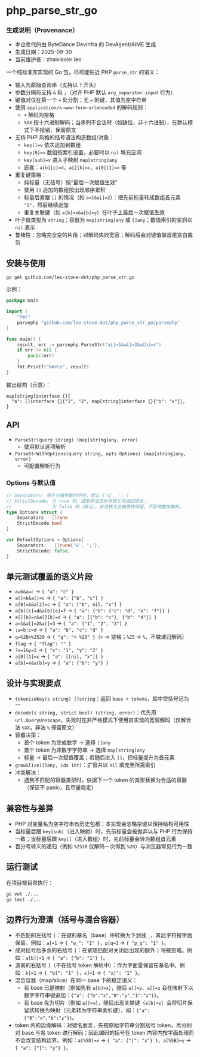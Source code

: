 # php_parse_str_go

### 生成说明（Provenance）
- 本仓库代码由 ByteDance DevInfra 的 DevAgent/AIME 生成
- 生成日期：2025-09-30
- 当前维护者：zhaixiaolei.leo

一个纯标准库实现的 Go 包，尽可能贴近 PHP `parse_str` 的语义：
- 输入为原始查询串（支持以 `?` 开头）
- 参数分隔符支持 `&` 和 `;`（对齐 PHP 默认 `arg_separator.input` 行为）
- 键值对仅在第一个 `=` 处分割；无 `=` 的键，其值为空字符串
- 使用 `application/x-www-form-urlencoded` 的解码规则：
  - `+` 解码为空格
  - `%XX` 按十六进制解码；当序列不合法时（如缺位、非十六进制），在默认模式下不报错，保留原文
- 支持 PHP 风格的括号语法构造数组/对象：
  - `key[]=v` 依次追加到数组
  - `key[0]=v` 数组按索引设置，必要时以 `nil` 填充空洞
  - `key[sub]=v` 进入子映射 `map[string]any`
  - 嵌套：`a[b][c]=d`、`a[][b]=c`、`a[0][1]=x` 等
- 重复键策略：
  - 纯标量（无括号）按“最后一次赋值生效”
  - 使用 `[]` 追加的数组按出现顺序累积
  - 标量后紧跟 `[]` 的情况（如 `a=1&a[]=2`）：把先前标量转成数组首元素 `"1"`，然后继续追加
  - 重复关联键（如 `a[b]=x&a[b]=y`）在叶子上最后一次赋值生效
- 叶子值类型为 `string`；容器为 `map[string]any` 或 `[]any`；数值索引的空洞以 `nil` 表示
- 鲁棒性：忽略完全空的片段；对解码失败宽容；解码后会对键值做首尾空白裁剪

## 安装与使用

```shell
go get github.com/leo-stone-dot/php_parse_str_go
```


示例：

```go
package main

import (
    "fmt"
    parsephp "github.com/leo-stone-dot/php_parse_str_go/parsephp"
)

func main() {
    result, err := parsephp.ParseStr("a[]=1&a[]=2&a[b]=x")
    if err != nil {
        panic(err)
    }
    fmt.Printf("%#v\n", result)
}
```

输出结构（示意）：

```
map[string]interface {}{
  "a": []interface {}{"1", "2", map[string]interface {}{"b": "x"}},
}
```

## API

- `ParseStr(query string) (map[string]any, error)`
  - 使用默认选项解析
- `ParseStrWithOptions(query string, opts Options) (map[string]any, error)`
  - 可配置解析行为

### Options 与默认值

```go
// Separators: 用于分隔参数的字符，默认 ['&', ';']
// StrictDecode: 为 true 时，遇到非法百分号转义将返回错误；
//               为 false 时（默认），非法转义会被原样保留，不影响整体解析。
type Options struct {
    Separators   []rune
    StrictDecode bool
}

var DefaultOptions = Options{
    Separators:   []rune{'&', ';'},
    StrictDecode: false,
}
```

## 单元测试覆盖的语义片段

- `a=b&a=c` -> `{ "a": "c" }`
- `a[]=b&a[]=c` -> `{ "a": ["b", "c"] }`
- `a[0]=b&a[2]=c` -> `{ "a": ["b", nil, "c"] }`
- `a[b][c]=d&a[b][e]=f` -> `{ "a": {"b": {"c": "d", "e": "f"}} }`
- `a[][b]=c&a[][b]=d` -> `{ "a": [{"b": "c"}, {"b": "d"}] }`
- `a=1&a[]=2&a[]=3` -> `{ "a": ["1", "2", "3"] }`
- `;a=b;c=d` -> `{ "a": "b", "c": "d" }`
- `q=%2B+%2520` -> `{ "q": "+ %20" }`（`+` -> 空格；`%25` -> `%`，不做递归解码）
- `flag` -> `{ "flag": "" }`
- `?x=1&y=2` -> `{ "x": "1", "y": "2" }`
- `a[0][1]=x` -> `{ "a": [[nil, "x"]] }`
- `a[b]=x&a[b]=y` -> `{ "a": {"b": "y"} }`

## 设计与实现要点

- `tokenizeKey(s string) []string`：返回 `base + tokens`，其中空括号记为 `""`
- `decode(s string, strict bool) (string, error)`：优先用 `url.QueryUnescape`，失败时在非严格模式下使用自实现的宽容解码（仅解合法 `%XX`，非法 `%` 保留原文）
- 容器决策：
  - 首个 token 为空或数字 -> 选择 `[]any`
  - 首个 token 为非数字字符串 -> 选择 `map[string]any`
  - 标量 -> 最后一次赋值覆盖；若随后进入 `[]`，把标量提升为首元素
- `growSlice([]any, idx int)`：扩容并以 `nil` 填充至所需索引
- 冲突解决：
  - 遇到不匹配的容器类型时，依据下一个 token 的类型替换为合适的容器（保证不 panic，且尽量稳定）

## 兼容性与差异

- PHP 对变量名为空字符串有历史包袱；本实现会忽略空键以保持结构可用性
- 当标量后跟 `key[sub]`（进入映射）时，先前标量会被抛弃以与 PHP 行为保持一致；当标量后跟 `key[]`（进入数组）时，先前标量会转为数组首元素
- 百分号转义的递归（例如 `%2520` 仅解码一次得到 `%20`）与浏览器常见行为一致

## 运行测试

在项目根目录执行：

```bash
go vet ./...
go test ./...
```

## 边界行为澄清（括号与混合容器）

- 不匹配的左括号 `[`：在键的基名（base）中转换为下划线 `_`，其后字符按字面保留。例如：`a[=1` → `{ "a_": "1" }`，`p[q=1` → `{ "p_q": "1" }`。
- 成对括号后多余的右括号 `]`：在紧随匹配对关闭后出现的额外 `]` 将被忽略。例如：`a[b]]=1` → `{ "a": {"b": "1"} }`。
- 游离的右括号 `]`（不在括号 token 解析中）：作为字面量保留在基名中。例如：`b]=1` → `{ "b]": "1" }`，`x]=1` → `{ "x]": "1" }`。
- 混合容器（map/slice）在同一 base 下的稳定语义：
  - 若 base 已是映射（例如先有 `a[b]=x`），随后 `a[]=y`、`a[]=z` 会在映射下以数字字符串键追加：`{"a": {"b":"x","0":"y","1":"z"}}`。
  - 若 base 先为切片（例如 `a[]=x`），随后出现关联键（`a[b]=z`）会将切片保留式转换为映射（元素转为字符串索引键），如：`{"a": {"0":"x","b":"z"}}`。
- token 内的边缘解码：对键名而言，先按原始字符串分割括号 token，再分别对 base 与各 token 进行解码；因此编码的括号在 token 内容内按字面处理而不会改变结构边界。例如：`a[%5D]=x` → `{ "a": {"]": "x"} }`，`a[%5B]=y` → `{ "a": {"[": "y"} }`。
